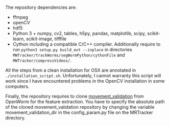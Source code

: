 The repository dependencies are:

- ffmpeg
- openCV
- hdf5
- Python 3 + numpy, cv2, tables, h5py, pandas, matplotlib, scipy, scikit-learn, scikit-image, tifffile
- Cython including a compatible C/C++ compiler.
Additionally require to run `python3 setup.py build_ext --inplace` in directories `MWTracker/trackWorms/segWormPython/cythonFile` and `MWTracker/compressVideos/`.

All the steps from a clean installation for OSX are annotated in `./installation_script.sh`. Unfortunately, I cannot warranty this script will work since I have encountered problems in the OpenCV installation in some computers.

Finally, the repository requires to clone [movement_validation](https://github.com/openworm/movement_validation) from OpenWorm for the feature extraction.
You have to specify the absolute path of the cloned movement_validation repository by changing the variable movement_validation_dir in the config_param.py file on the 
 MRTracker directory.
